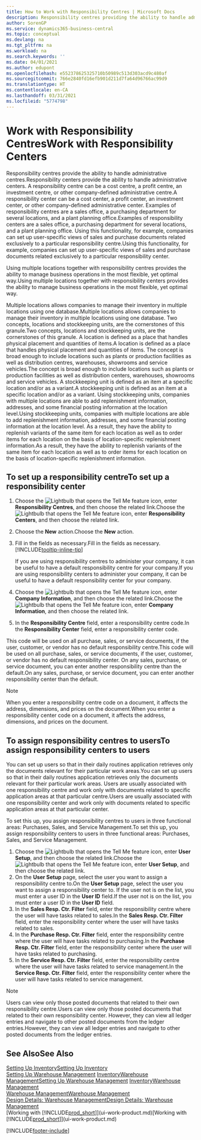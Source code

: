 ```yaml
---
title: How to Work with Responsibility Centres | Microsoft Docs
description: Responsibility centres providing the ability to handle administrative centres. A responsibility centre can be a cost centre, a profit centre, an investment centre, or other company-defined administrative centre.
author: SorenGP
ms.service: dynamics365-business-central
ms.topic: conceptual
ms.devlang: na
ms.tgt_pltfrm: na
ms.workload: na
ms.search.keywords: ''
ms.date: 04/01/2021
ms.author: edupont
ms.openlocfilehash: e552378625325710b50989c513d303acd9c480af
ms.sourcegitcommit: 766e2840fd16efb901d211d7fa64d96766ac99d9
ms.translationtype: HT
ms.contentlocale: en-CA
ms.lasthandoff: 03/31/2021
ms.locfileid: "5774798"
---
```

# <a name="work-with-responsibility-centers"></a><span data-ttu-id="c1ff3-104">Work with Responsibility Centres</span><span class="sxs-lookup"><span data-stu-id="c1ff3-104">Work with Responsibility Centers</span></span>

<span data-ttu-id="c1ff3-105">Responsibility centres provide the ability to handle administrative centres.</span><span class="sxs-lookup"><span data-stu-id="c1ff3-105">Responsibility centers provide the ability to handle administrative centers.</span></span> <span data-ttu-id="c1ff3-106">A responsibility centre can be a cost centre, a profit centre, an investment centre, or other company-defined administrative centre.</span><span class="sxs-lookup"><span data-stu-id="c1ff3-106">A responsibility center can be a cost center, a profit center, an investment center, or other company-defined administrative center.</span></span> <span data-ttu-id="c1ff3-107">Examples of responsibility centres are a sales office, a purchasing department for several locations, and a plant planning office.</span><span class="sxs-lookup"><span data-stu-id="c1ff3-107">Examples of responsibility centers are a sales office, a purchasing department for several locations, and a plant planning office.</span></span> <span data-ttu-id="c1ff3-108">Using this functionality, for example, companies can set up user-specific views of sales and purchase documents related exclusively to a particular responsibility centre.</span><span class="sxs-lookup"><span data-stu-id="c1ff3-108">Using this functionality, for example, companies can set up user-specific views of sales and purchase documents related exclusively to a particular responsibility center.</span></span>  

<span data-ttu-id="c1ff3-109">Using multiple locations together with responsibility centres provides the ability to manage business operations in the most flexible, yet optimal way.</span><span class="sxs-lookup"><span data-stu-id="c1ff3-109">Using multiple locations together with responsibility centers provides the ability to manage business operations in the most flexible, yet optimal way.</span></span>

<span data-ttu-id="c1ff3-110">Multiple locations allows companies to manage their inventory in multiple locations using one database.</span><span class="sxs-lookup"><span data-stu-id="c1ff3-110">Multiple locations allows companies to manage their inventory in multiple locations using one database.</span></span> <span data-ttu-id="c1ff3-111">Two concepts, locations and stockkeeping units, are the cornerstones of this granule.</span><span class="sxs-lookup"><span data-stu-id="c1ff3-111">Two concepts, locations and stockkeeping units, are the cornerstones of this granule.</span></span> <span data-ttu-id="c1ff3-112">A location is defined as a place that handles physical placement and quantities of items.</span><span class="sxs-lookup"><span data-stu-id="c1ff3-112">A location is defined as a place that handles physical placement and quantities of items.</span></span> <span data-ttu-id="c1ff3-113">The concept is broad enough to include locations such as plants or production facilities as well as distribution centres, warehouses, showrooms and service vehicles.</span><span class="sxs-lookup"><span data-stu-id="c1ff3-113">The concept is broad enough to include locations such as plants or production facilities as well as distribution centers, warehouses, showrooms and service vehicles.</span></span> <span data-ttu-id="c1ff3-114">A stockkeeping unit is defined as an item at a specific location and/or as a variant.</span><span class="sxs-lookup"><span data-stu-id="c1ff3-114">A stockkeeping unit is defined as an item at a specific location and/or as a variant.</span></span> <span data-ttu-id="c1ff3-115">Using stockkeeping units, companies with multiple locations are able to add replenishment information, addresses, and some financial posting information at the location level.</span><span class="sxs-lookup"><span data-stu-id="c1ff3-115">Using stockkeeping units, companies with multiple locations are able to add replenishment information, addresses, and some financial posting information at the location level.</span></span> <span data-ttu-id="c1ff3-116">As a result, they have the ability to replenish variants of the same item for each location as well as to order items for each location on the basis of location-specific replenishment information.</span><span class="sxs-lookup"><span data-stu-id="c1ff3-116">As a result, they have the ability to replenish variants of the same item for each location as well as to order items for each location on the basis of location-specific replenishment information.</span></span>  

## <a name="to-set-up-a-responsibility-center"></a><span data-ttu-id="c1ff3-117">To set up a responsibility centre</span><span class="sxs-lookup"><span data-stu-id="c1ff3-117">To set up a responsibility center</span></span>

1. <span data-ttu-id="c1ff3-118">Choose the ![Lightbulb that opens the Tell Me feature](media/ui-search/search_small.png "Tell me what you want to do") icon, enter **Responsibility Centres**, and then choose the related link.</span><span class="sxs-lookup"><span data-stu-id="c1ff3-118">Choose the ![Lightbulb that opens the Tell Me feature](media/ui-search/search_small.png "Tell me what you want to do") icon, enter **Responsibility Centers**, and then choose the related link.</span></span>  
2. <span data-ttu-id="c1ff3-119">Choose the **New** action.</span><span class="sxs-lookup"><span data-stu-id="c1ff3-119">Choose the **New** action.</span></span>  
3. <span data-ttu-id="c1ff3-120">Fill in the fields as necessary.</span><span class="sxs-lookup"><span data-stu-id="c1ff3-120">Fill in the fields as necessary.</span></span> [!INCLUDE[tooltip-inline-tip](includes/tooltip-inline-tip_md.md)]  

    <span data-ttu-id="c1ff3-121">If you are using responsibility centres to administer your company, it can be useful to have a default responsibility centre for your company.</span><span class="sxs-lookup"><span data-stu-id="c1ff3-121">If you are using responsibility centers to administer your company, it can be useful to have a default responsibility center for your company.</span></span>
4. <span data-ttu-id="c1ff3-122">Choose the ![Lightbulb that opens the Tell Me feature](media/ui-search/search_small.png "Tell me what you want to do") icon, enter **Company Information**, and then choose the related link.</span><span class="sxs-lookup"><span data-stu-id="c1ff3-122">Choose the ![Lightbulb that opens the Tell Me feature](media/ui-search/search_small.png "Tell me what you want to do") icon, enter **Company Information**, and then choose the related link.</span></span>
5. <span data-ttu-id="c1ff3-123">In the **Responsibility Centre** field, enter a responsibility centre code.</span><span class="sxs-lookup"><span data-stu-id="c1ff3-123">In the **Responsibility Center** field, enter a responsibility center code.</span></span>

<span data-ttu-id="c1ff3-124">This code will be used on all purchase, sales, or service documents, if the user, customer, or vendor has no default responsibility centre.</span><span class="sxs-lookup"><span data-stu-id="c1ff3-124">This code will be used on all purchase, sales, or service documents, if the user, customer, or vendor has no default responsibility center.</span></span> <span data-ttu-id="c1ff3-125">On any sales, purchase, or service document, you can enter another responsibility centre than the default.</span><span class="sxs-lookup"><span data-stu-id="c1ff3-125">On any sales, purchase, or service document, you can enter another responsibility center than the default.</span></span>

> [!NOTE]  
> <span data-ttu-id="c1ff3-126">When you enter a responsibility centre code on a document, it affects the address, dimensions, and prices on the document.</span><span class="sxs-lookup"><span data-stu-id="c1ff3-126">When you enter a responsibility center code on a document, it affects the address, dimensions, and prices on the document.</span></span>  

## <a name="to-assign-responsibility-centers-to-users"></a><span data-ttu-id="c1ff3-127">To assign responsibility centres to users</span><span class="sxs-lookup"><span data-stu-id="c1ff3-127">To assign responsibility centers to users</span></span>

<span data-ttu-id="c1ff3-128">You can set up users so that in their daily routines application retrieves only the documents relevant for their particular work areas.</span><span class="sxs-lookup"><span data-stu-id="c1ff3-128">You can set up users so that in their daily routines application retrieves only the documents relevant for their particular work areas.</span></span> <span data-ttu-id="c1ff3-129">Users are usually associated with one responsibility centre and work only with documents related to specific application areas at that particular centre.</span><span class="sxs-lookup"><span data-stu-id="c1ff3-129">Users are usually associated with one responsibility center and work only with documents related to specific application areas at that particular center.</span></span>  

<span data-ttu-id="c1ff3-130">To set this up, you assign responsibility centres to users in three functional areas: Purchases, Sales, and Service Management.</span><span class="sxs-lookup"><span data-stu-id="c1ff3-130">To set this up, you assign responsibility centers to users in three functional areas: Purchases, Sales, and Service Management.</span></span>  

1. <span data-ttu-id="c1ff3-131">Choose the ![Lightbulb that opens the Tell Me feature](media/ui-search/search_small.png "Tell me what you want to do") icon, enter **User Setup**, and then choose the related link.</span><span class="sxs-lookup"><span data-stu-id="c1ff3-131">Choose the ![Lightbulb that opens the Tell Me feature](media/ui-search/search_small.png "Tell me what you want to do") icon, enter **User Setup**, and then choose the related link.</span></span>  
2. <span data-ttu-id="c1ff3-132">On the **User Setup** page, select the user you want to assign a responsibility centre to.</span><span class="sxs-lookup"><span data-stu-id="c1ff3-132">On the **User Setup** page, select the user you want to assign a responsibility center to.</span></span> <span data-ttu-id="c1ff3-133">If the user not is on the list, you must enter a user ID in the **User ID** field.</span><span class="sxs-lookup"><span data-stu-id="c1ff3-133">If the user not is on the list, you must enter a user ID in the **User ID** field.</span></span>  
3. <span data-ttu-id="c1ff3-134">In the **Sales Resp. Ctr. Filter** field, enter the responsibility centre where the user will have tasks related to sales.</span><span class="sxs-lookup"><span data-stu-id="c1ff3-134">In the **Sales Resp. Ctr. Filter** field, enter the responsibility center where the user will have tasks related to sales.</span></span>  
4. <span data-ttu-id="c1ff3-135">In the **Purchase Resp. Ctr. Filter** field, enter the responsibility centre where the user will have tasks related to purchasing.</span><span class="sxs-lookup"><span data-stu-id="c1ff3-135">In the **Purchase Resp. Ctr. Filter** field, enter the responsibility center where the user will have tasks related to purchasing.</span></span>  
5. <span data-ttu-id="c1ff3-136">In the **Service Resp. Ctr. Filter** field, enter the responsibility centre where the user will have tasks related to service management.</span><span class="sxs-lookup"><span data-stu-id="c1ff3-136">In the **Service Resp. Ctr. Filter** field, enter the responsibility center where the user will have tasks related to service management.</span></span>  

> [!NOTE]  
> <span data-ttu-id="c1ff3-137">Users can view only those posted documents that related to their own responsibility centre.</span><span class="sxs-lookup"><span data-stu-id="c1ff3-137">Users can view only those posted documents that related to their own responsibility center.</span></span> <span data-ttu-id="c1ff3-138">However, they can view all ledger entries and navigate to other posted documents from the ledger entries.</span><span class="sxs-lookup"><span data-stu-id="c1ff3-138">However, they can view all ledger entries and navigate to other posted documents from the ledger entries.</span></span>

## <a name="see-also"></a><span data-ttu-id="c1ff3-139">See Also</span><span class="sxs-lookup"><span data-stu-id="c1ff3-139">See Also</span></span>

[<span data-ttu-id="c1ff3-140">Setting Up Inventory</span><span class="sxs-lookup"><span data-stu-id="c1ff3-140">Setting Up Inventory</span></span>](inventory-setup-inventory.md)  
<span data-ttu-id="c1ff3-141">[Setting Up Warehouse Management](warehouse-setup-warehouse.md)
[Inventory](inventory-manage-inventory.md)[Warehouse Management](warehouse-manage-warehouse.md)</span><span class="sxs-lookup"><span data-stu-id="c1ff3-141">[Setting Up Warehouse Management](warehouse-setup-warehouse.md)
[Inventory](inventory-manage-inventory.md)[Warehouse Management](warehouse-manage-warehouse.md)</span></span>  
[<span data-ttu-id="c1ff3-142">Warehouse Management</span><span class="sxs-lookup"><span data-stu-id="c1ff3-142">Warehouse Management</span></span>](warehouse-manage-warehouse.md)  
[<span data-ttu-id="c1ff3-143">Design Details: Warehouse Management</span><span class="sxs-lookup"><span data-stu-id="c1ff3-143">Design Details: Warehouse Management</span></span>](design-details-warehouse-management.md)  
<span data-ttu-id="c1ff3-144">[Working with [!INCLUDE[prod_short](includes/prod_short.md)]](ui-work-product.md)</span><span class="sxs-lookup"><span data-stu-id="c1ff3-144">[Working with [!INCLUDE[prod_short](includes/prod_short.md)]](ui-work-product.md)</span></span>  


[!INCLUDE[footer-include](includes/footer-banner.md)]